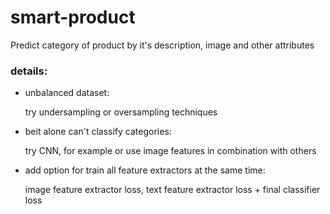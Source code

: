 # smart-product
Predict category of product by it's description, image and other attributes

### details:
- unbalanced dataset:

    try undersampling or oversampling techniques
- beit alone can't classify categories:

    try CNN, for example or use image features in combination with others
- add option for train all feature extractors at the same time:

    image feature extractor loss, text feature extractor loss + final classifier loss
